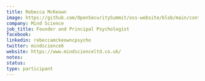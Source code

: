 ```yaml
---
title: Rebecca McKeown
image: https://github.com/OpenSecuritySummit/oss-website/blob/main/content/participant/images/rebeccamckeown.jpeg?raw=true
company: Mind Science
job_title: Founder and Principal Psychologist
facebook:
linkedin: rebeccamckeowncpsycho
twitter: mindscience6
website: https://www.mindscienceltd.co.uk/
notes:
status: 
type: participant
---
```

